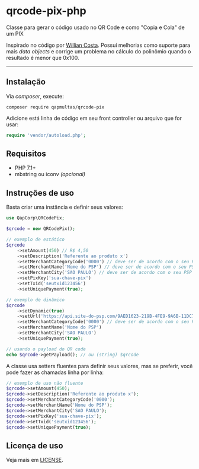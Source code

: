 # qrcode-pix-php
Classe para gerar o código usado no QR Code e como "Copia e Cola" de um PIX

Inspirado no código por [Willian Costa](https://github.com/william-costa/wdev-qrcode-pix-estatico-php).
Possuí melhorias como suporte para mais *data objects* e corrige um problema no cálculo do polinômio quando
o resultado é menor que 0x100.

___

## Instalação

Via *composer*, execute:
```shell
composer require qapmultas/qrcode-pix
```

Adicione está linha de código em seu front controller ou arquivo que for usar:
```php
require 'vendor/autoload.php';
```

## Requisitos

- PHP 7.1+
- mbstring ou iconv *(opcional)*

## Instruções de uso

Basta criar uma instância e definir seus valores:
```php
use QapCorp\QRCodePix;

$qrcode = new QRCodePix();

// exemplo de estático
$qrcode
    ->setAmount(450) // R$ 4,50
    ->setDescription('Referente ao produto x')
    ->setMerchantCategoryCode('0000') // deve ser de acordo com o seu PSP
    ->setMerchantName('Nome do PSP') // deve ser de acordo com o seu PSP
    ->setMerchantCity('SAO PAULO') // deve ser de acordo com o seu PSP
    ->setPixKey('sua-chave-pix')
    ->setTxid('seutxid123456')
    ->setUniquePayment(true);

// exemplo de dinâmico
$qrcode
    ->setDynamic(true)
    ->setUrl('https://api.site-do-psp.com/9AED1623-219B-4FE9-9A6B-11DC72D771A6') // deve ser de acordo com o seu PSP
    ->setMerchantCategoryCode('0000') // deve ser de acordo com o seu PSP
    ->setMerchantName('Nome do PSP')
    ->setMerchantCity('SAO PAULO')
    ->setUniquePayment(true);

// usando o payload do QR code
echo $qrcode->getPayload(); // ou (string) $qrcode
```

A classe usa setters fluentes para definir seus valores, mas se preferir, você pode fazer as
chamadas linha por linha:
```php
// exemplo de uso não fluente
$qrcode->setAmount(450);
$qrcode->setDescription('Referente ao produto x');
$qrcode->setMerchantCategoryCode('0000');
$qrcode->setMerchantName('Nome do PSP');
$qrcode->setMerchantCity('SAO PAULO');
$qrcode->setPixKey('sua-chave-pix');
$qrcode->setTxid('seutxid123456');
$qrcode->setUniquePayment(true);
```

## Licença de uso

Veja mais em [LICENSE](LICENSE).
